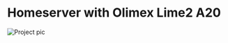 # Homeserver with Olimex Lime2 A20

![Project pic](https://www.prisamsterdam.com/img/IMG_20190223_124201.jpg)



